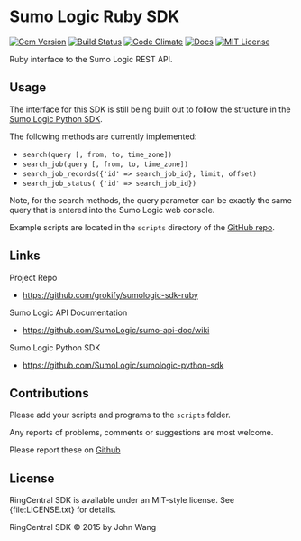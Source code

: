 Sumo Logic Ruby SDK
===================

[![Gem Version](https://badge.fury.io/rb/sumologic.svg)](http://badge.fury.io/rb/sumologic)
[![Build Status](https://img.shields.io/travis/grokify/sumologic-sdk-ruby/master.svg)](https://travis-ci.org/grokify/sumologic-sdk-ruby)
[![Code Climate](https://codeclimate.com/github/grokify/sumologic-sdk-ruby/badges/gpa.svg)](https://codeclimate.com/github/grokify/sumologic-sdk-ruby)
[![Docs](https://img.shields.io/badge/docs-rubydoc-blue.svg)](http://www.rubydoc.info/gems/sumologic/)
[![MIT License](https://img.shields.io/badge/license-MIT-blue.svg)](https://raw.githubusercontent.com/grokify/sumologic-sdk-ruby/master/LICENSE.txt)

Ruby interface to the Sumo Logic REST API.

## Usage

The interface for this SDK is still being built out to follow the structure in the 
[Sumo Logic Python SDK](https://github.com/SumoLogic/sumologic-python-sdk).

The following methods are currently implemented:

* `search(query [, from, to, time_zone])`
* `search_job(query [, from, to, time_zone])`
* `search_job_records({'id' => search_job_id}, limit, offset)`
* `search_job_status( {'id' => search_job_id})`

Note, for the search methods, the query parameter can be exactly the same query that is entered into the Sumo Logic web console.

Example scripts are located in the `scripts` directory of the [GitHub repo](https://github.com/grokify/sumologic-sdk-ruby).

## Links

Project Repo

* https://github.com/grokify/sumologic-sdk-ruby

Sumo Logic API Documentation

* https://github.com/SumoLogic/sumo-api-doc/wiki

Sumo Logic Python SDK

* https://github.com/SumoLogic/sumologic-python-sdk

## Contributions

Please add your scripts and programs to the `scripts` folder.

Any reports of problems, comments or suggestions are most welcome.

Please report these on [Github](https://github.com/grokify/sumologic-sdk-ruby)

## License

RingCentral SDK is available under an MIT-style license. See {file:LICENSE.txt} for details.

RingCentral SDK &copy; 2015 by John Wang